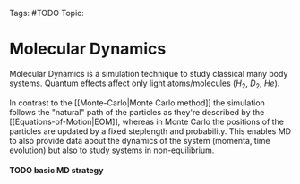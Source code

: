 Tags: #TODO 
Topic: 

# Molecular Dynamics

Molecular Dynamics is a simulation technique to study classical many body systems. Quantum effects affect only light atoms/molecules ($H_2$, $D_2$, $He$).

In contrast to the [[Monte-Carlo|Monte Carlo method]] the simulation follows the "natural" path of the particles as they're described by the [[Equations-of-Motion|EOM]], whereas in Monte Carlo the positions of the particles are updated by a fixed steplength and probability.
This enables MD to also provide data about the dynamics of the system (momenta, time evolution) but also to study systems in non-equilibrium.

#### TODO basic MD strategy
